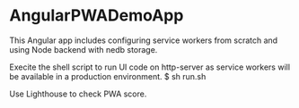 # AngularPWADemoApp

This Angular app includes configuring service workers from scratch and using Node backend with nedb storage.

Execite the shell script to run UI code on http-server as service workers will be available in a production environment.
$ sh run.sh

Use Lighthouse to check PWA score.